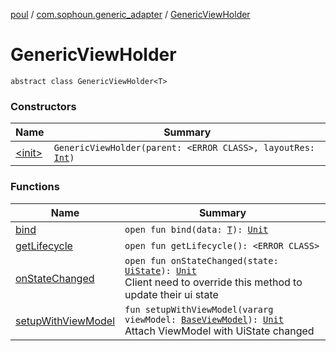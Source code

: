 [poul](../../index.md) / [com.sophoun.generic_adapter](../index.md) / [GenericViewHolder](./index.md)

# GenericViewHolder

`abstract class GenericViewHolder<T>`

### Constructors

| Name | Summary |
|---|---|
| [&lt;init&gt;](-init-.md) | `GenericViewHolder(parent: <ERROR CLASS>, layoutRes: `[`Int`](https://kotlinlang.org/api/latest/jvm/stdlib/kotlin/-int/index.html)`)` |

### Functions

| Name | Summary |
|---|---|
| [bind](bind.md) | `open fun bind(data: `[`T`](index.md#T)`): `[`Unit`](https://kotlinlang.org/api/latest/jvm/stdlib/kotlin/-unit/index.html) |
| [getLifecycle](get-lifecycle.md) | `open fun getLifecycle(): <ERROR CLASS>` |
| [onStateChanged](on-state-changed.md) | `open fun onStateChanged(state: `[`UiState`](../../com.sophoun.ui_state.state/-ui-state/index.md)`): `[`Unit`](https://kotlinlang.org/api/latest/jvm/stdlib/kotlin/-unit/index.html)<br>Client need to override this method to update their ui state |
| [setupWithViewModel](setup-with-view-model.md) | `fun setupWithViewModel(vararg viewModel: `[`BaseViewModel`](../../com.sophoun.ui_state/-base-view-model/index.md)`): `[`Unit`](https://kotlinlang.org/api/latest/jvm/stdlib/kotlin/-unit/index.html)<br>Attach ViewModel with UiState changed |
